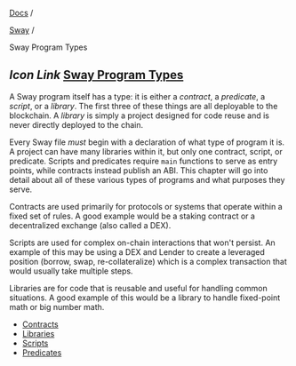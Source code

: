 [Docs](https://docs.fuel.network/) /

[Sway](https://docs.fuel.network/docs/sway/) /

Sway Program Types

## _Icon Link_ [Sway Program Types](https://docs.fuel.network/docs/sway/sway-program-types/\#sway-program-types)

A Sway program itself has a type: it is either a _contract_, a _predicate_, a _script_, or a _library_. The first three of these things are all deployable to the blockchain. A _library_ is simply a project designed for code reuse and is never directly deployed to the chain.

Every Sway file _must_ begin with a declaration of what type of program it is. A project can have many libraries within it, but only one contract, script, or predicate. Scripts and predicates require `main` functions to serve as entry points, while contracts instead publish an ABI. This chapter will go into detail about all of these various types of programs and what purposes they serve.

Contracts are used primarily for protocols or systems that operate within a fixed set of rules. A good example would be a staking contract or a decentralized exchange (also called a DEX).

Scripts are used for complex on-chain interactions that won't persist. An example of this may be using a DEX and Lender to create a leveraged position (borrow, swap, re-collateralize) which is a complex transaction that would usually take multiple steps.

Libraries are for code that is reusable and useful for handling common situations. A good example of this would be a library to handle fixed-point math or big number math.

- [Contracts](https://docs.fuel.network/docs/sway/sway-program-types/smart_contracts/)
- [Libraries](https://docs.fuel.network/docs/sway/sway-program-types/libraries/)
- [Scripts](https://docs.fuel.network/docs/sway/sway-program-types/scripts/)
- [Predicates](https://docs.fuel.network/docs/sway/sway-program-types/predicates/)